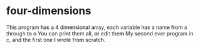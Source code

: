 # four-dimensions
This program has a 4 dimensional array, each variable has a name from a through to o
You can print them all, or edit them
My second ever program in c, and the first one I wrote from scratch.
